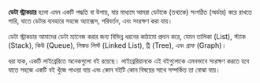 **ডেটা স্ট্রাকচার** হলো এমন একটি পদ্ধতি বা উপায়, যার মাধ্যমে আমরা ডেটাকে (তথ্যকে) সংগঠিত (অর্ডার) করে রাখতে পারি, যাতে ডেটার ব্যবহারে সহজে অ্যাক্সেস, পরিবর্তন, এবং সংরক্ষণ করা যায়।

ডেটা স্ট্রাকচার আমাদের ডেটা ম্যানেজ করার জন্য বিভিন্ন ধরনের কাঠামো প্রদান করে, যেমন তালিকা (List), স্ট্যাক (Stack), কিউ (Queue), লিঙ্কড লিস্ট (Linked List), ট্রি (Tree), এবং গ্রাফ (Graph)।

ধরা যাক, একটি লাইব্রেরিতে অনেকগুলো বই রয়েছে।  লাইব্রেরিয়ানকে এই বইগুলোকে এমনভাবে সংরক্ষণ করতে হবে যাতে সহজে একটি বই খুঁজে পাওয়া যায় এবং কোন বইটি কোন বিষয়ের সাথে সম্পর্কিত তা বোঝা যায়।